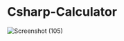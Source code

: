 # Csharp-Calculator
![Screenshot (105)](https://user-images.githubusercontent.com/87209891/231256283-3563a7e1-9b84-4882-a218-0ba7bd3c3ff6.png)

